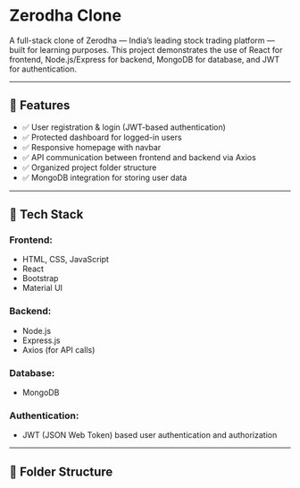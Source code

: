 # Zerodha Clone

A full-stack clone of Zerodha — India’s leading stock trading platform — built for learning purposes. This project demonstrates the use of React for frontend, Node.js/Express for backend, MongoDB for database, and JWT for authentication.

---

## 🚀 Features

- ✅ User registration & login (JWT-based authentication)
- ✅ Protected dashboard for logged-in users
- ✅ Responsive homepage with navbar
- ✅ API communication between frontend and backend via Axios
- ✅ Organized project folder structure
- ✅ MongoDB integration for storing user data

---

## 🧱 Tech Stack

### Frontend:
- HTML, CSS, JavaScript
- React
- Bootstrap
- Material UI

### Backend:
- Node.js
- Express.js
- Axios (for API calls)

### Database:
- MongoDB

### Authentication:
- JWT (JSON Web Token) based user authentication and authorization

---

## 📁 Folder Structure


